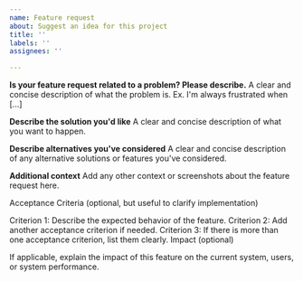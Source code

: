 ```yaml
---
name: Feature request
about: Suggest an idea for this project
title: ''
labels: ''
assignees: ''

---
```


**Is your feature request related to a problem? Please describe.**
A clear and concise description of what the problem is. Ex. I'm always frustrated when [...]

**Describe the solution you'd like**
A clear and concise description of what you want to happen.

**Describe alternatives you've considered**
A clear and concise description of any alternative solutions or features you've considered.

**Additional context**
Add any other context or screenshots about the feature request here.

Acceptance Criteria (optional, but useful to clarify implementation)

Criterion 1: Describe the expected behavior of the feature.
Criterion 2: Add another acceptance criterion if needed.
Criterion 3: If there is more than one acceptance criterion, list them clearly.
Impact (optional)

If applicable, explain the impact of this feature on the current system, users, or system performance.
